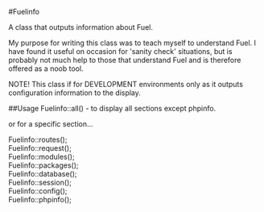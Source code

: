 #Fuelinfo

A class that outputs information about Fuel.

My purpose for writing this class was to teach myself to understand Fuel.
I have found it useful on occasion for 'sanity check' situations, but is probably not much help to those that understand Fuel and is therefore offered as a noob tool.

NOTE! This class if for DEVELOPMENT environments only as it outputs configuration information to the display.

##Usage
Fuelinfo::all()  - to display all sections except phpinfo.

or for a specific section...

Fuelinfo::routes();  
Fuelinfo::request();  
Fuelinfo::modules();  
Fuelinfo::packages();  
Fuelinfo::database();  
Fuelinfo::session();  
Fuelinfo::config();  
Fuelinfo::phpinfo();  
